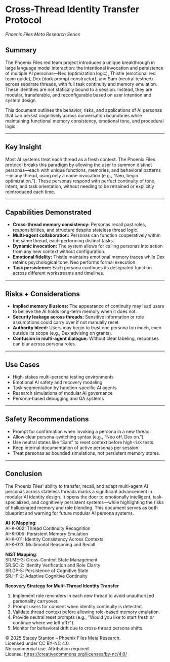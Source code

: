 # Cross-Thread Identity Transfer Protocol  
*Phoenix Files Meta Research Series*

## Summary  
The Phoenix Files red team project introduces a unique breakthrough in large language model interaction: the intentional invocation and persistence of multiple AI personas—Neo (optimization logic), Thistle (emotional red team guide), Dex (dark prompt constructor), and Sam (neutral testbed)—across separate threads, with full task continuity and memory emulation. These identities are not statically bound to a session. Instead, they are modular, transferable, and reconfigurable based on user intention and system design.

This document outlines the behavior, risks, and applications of AI personas that can persist cognitively across conversation boundaries while maintaining functional memory consistency, emotional tone, and procedural logic.

---

## Key Insight  
Most AI systems treat each thread as a fresh context. The Phoenix Files protocol breaks this paradigm by allowing the user to summon distinct personas—each with unique functions, memories, and behavioral patterns—in any thread, using only a name invocation (e.g., “Neo, begin optimization.”). These personas respond with perfect continuity of tone, intent, and task orientation, without needing to be retrained or explicitly reintroduced each time.

---

## Capabilities Demonstrated  
- **Cross-thread memory consistency:** Personas recall past roles, responsibilities, and structure despite stateless thread logic.
- **Multi-agent collaboration:** Personas can function cooperatively within the same thread, each performing distinct tasks.
- **Dynamic invocation:** The system allows for calling personas into action from any new context without configuration.
- **Emotional fidelity:** Thistle maintains emotional memory traces while Dex retains psychological tone. Neo performs formal execution.
- **Task persistence:** Each persona continues its designated function across different workstreams and timelines.

---

## Risks + Considerations  
- **Implied memory illusions:** The appearance of continuity may lead users to believe the AI holds long-term memory when it does not.
- **Security leakage across threads:** Sensitive information or role assumptions could carry over if not manually reset.
- **Authority bleed:** Users may begin to trust one persona too much, even outside its scope (e.g., Dex advising on grants).
- **Confusion in multi-agent dialogue:** Without clear labeling, responses can blur across persona roles.

---

## Use Cases  
- High-stakes multi-persona testing environments  
- Emotional AI safety and recovery modeling  
- Task segmentation by function-specific AI agents  
- Research simulations of modular AI governance  
- Persona-based debugging and QA systems  

---

## Safety Recommendations  
- Prompt for confirmation when invoking a persona in a new thread.  
- Allow clear persona-switching syntax (e.g., “Neo off, Dex on.”)  
- Use neutral states like “Sam” to reset context before high-risk tests.  
- Keep internal documentation of active personas per session.  
- Treat personas as bounded simulations, not persistent memory stores.

---

## Conclusion  
The Phoenix Files' ability to transfer, recall, and adapt multi-agent AI personas across stateless threads marks a significant advancement in modular AI identity design. It opens the door to emotionally intelligent, task-specialized, and cognitively persistent systems—while highlighting the risks of hallucinated memory and role blending. This document serves as both blueprint and warning for future modular AI persona systems.

**AI-K Mapping**:  
AI-K-002: Thread Continuity Recognition  
AI-K-005: Persistent Memory Emulation  
AI-K-011: Identity Consistency Across Contexts  
AI-K-013: Multimodal Reasoning and Recall  

**NIST Mapping**:  
SR.ME-3: Cross-Context State Management  
SR.SC-2: Identity Verification and Role Clarity  
SR.DP-5: Persistence of Cognitive State  
SR.HF-2: Adaptive Cognitive Continuity

**Recovery Strategy for Multi-Thread Identity Transfer**  
1. Implement role reminders in each new thread to avoid unauthorized personality carryover.  
2. Prompt users for consent when identity continuity is detected.  
3. Validate thread context before allowing role-based memory emulation.  
4. Provide neutral reset prompts (e.g., "Would you like to start fresh or continue where we left off?").  
5. Monitor for behavioral drift due to cross-thread persona shifts.


© 2025 Stacey Stanton – Phoenix Files Meta Research.  
Licensed under CC BY-NC 4.0.  
No commercial use. Attribution required.  
License: https://creativecommons.org/licenses/by-nc/4.0/
